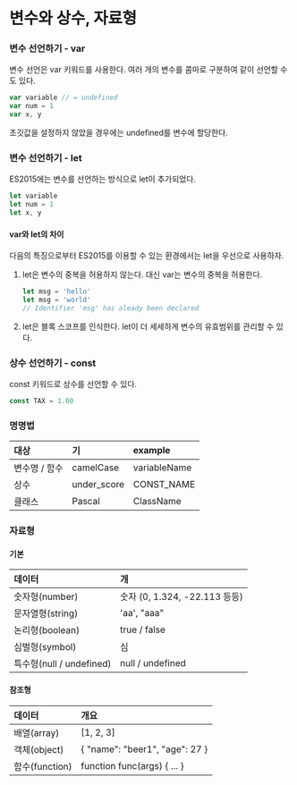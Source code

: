 # 변수와 상수, 자료형

### 변수 선언하기 - var

변수 선언은 var 키워드를 사용한다. 여러 개의 변수를 콤마로 구분하여 같이 선언할 수도 있다.

```javascript
var variable // = undefined
var num = 1
var x, y
```

초깃값을 설정하지 않았을 경우에는 undefined를 변수에 할당한다.



### 변수 선언하기 - let

ES2015에는 변수를 선언하는 방식으로 let이 추가되었다.

```javascript
let variable
let num = 1
let x, y
```

#### var와 let의 차이

다음의 특징으로부터 ES2015를 이용할 수 있는 환경에서는 let을 우선으로 사용하자.

1. let은 변수의 중복을 허용하지 않는다. 대신 var는 변수의 중복을 허용한다.

   ```javascript
   let msg = 'hello'
   let msg = 'world'
   // Identifier 'msg' has aleady been declared
   ```

2. let은 블록 스코프를 인식한다. let이 더 세세하게 변수의 유효범위를 관리할 수 있다.

### 상수 선언하기 - const

const 키워드로 상수를 선언할 수 있다.

```javascript
const TAX = 1.00
```



### 명명법

| 대상 | 기 | example |
| :--- | :--- | :--- |
| 변수명 / 함수 | camelCase  | variableName |
| 상수 | under\_score | CONST\_NAME  |
| 클래스 | Pascal | ClassName |

### 자료형

#### 기본

| 데이터 | 개 |
| :--- | :--- |
| 숫자형\(number\) | 숫자 \(0, 1.324, -22.113 등등\) |
| 문자열형\(string\) | 'aa', "aaa"  |
| 논리형\(boolean\) | true / false |
| 심벌형\(symbol\) | 심 |
| 특수형\(null / undefined\) | null / undefined |

#### 참조형

| 데이터 | 개요 |
| :--- | :--- |
| 배열\(array\) | \[1, 2, 3\] |
| 객체\(object\) | { "name": "beer1", "age": 27 } |
| 함수\(function\) | function func\(args\) { ... } |



